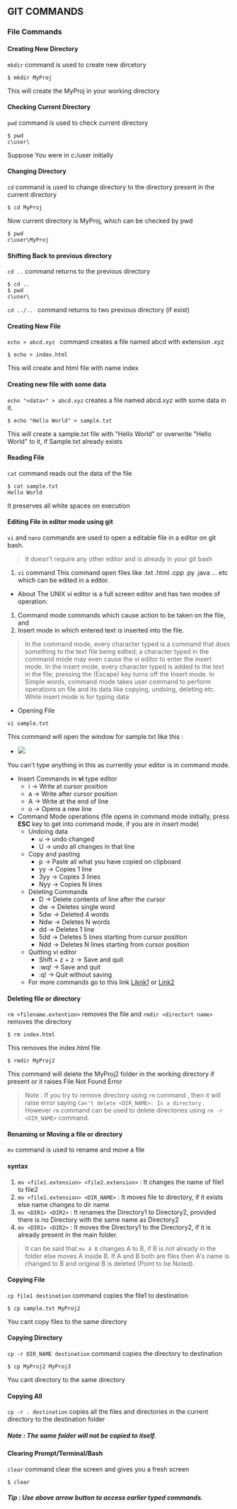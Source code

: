## GIT COMMANDS


### File Commands

#### Creating New Directory
```mkdir``` command is used to create new dircetory
```
$ mkdir MyProj

```
This will create the MyProj in your working directory

#### Checking Current Directory
```pwd``` command is used to check current directory
```
$ pwd
c\user\
```
Suppose You were in c:/user initially

#### Changing Directory
```cd``` command is used to change directory to the directory present in the current directory
```
$ cd MyProj
```
Now current directory is MyProj, which can be checked by pwd
```
$ pwd
c\user\MyProj
```

#### Shifting Back to previous directory
```cd ..``` command  returns to the previous directory
```
$ cd ..
$ pwd
c\user\
```
 ```cd ../.. ``` command returns to two previous directory (if exist) 

#### Creating New File
```echo > abcd.xyz ``` command creates a file named abcd with extension .xyz
```
$ echo > index.html
```
This will create and html file with name index

#### Creating new file with some data
``` echo "<data>" > abcd.xyz ``` creates a file named abcd.xyz with some data in it. 
```
$ echo "Hello World" > sample.txt
```
 This will create a sample.txt file with "Hello World" or overwrite "Hello World" to it, if Sample.txt already exists

#### Reading File
```cat``` command reads out the data of the file 
```
$ cat sample.txt
Hello World
```
It preserves all white spaces on execution

#### Editing File in editor mode using git
```vi``` and  ```nano``` commands are used to open a editable file in a editor on git bash.
> It doesn't require any other editor and is already in your git bash
1. ```vi``` command
This command open files like .txt .html .cpp .py .java ... etc which can be edited in a  editor.
- About
The UNIX vi editor is a full screen editor and has two modes of operation:
1. Command mode commands which cause action to be taken on the file, and
2. Insert mode in which entered text is inserted into the file.
> In the command mode, every character typed is a command that does something to the text file being edited; a character typed in the command mode may even cause the vi editor to enter the insert mode. In the insert mode, every character typed is added to the text in the file; pressing the <Esc> (Escape) key turns off the Insert mode.
> In Simple words, command mode takes user command to perform operations on file and its data like copying, undoing, deleting etc. While insert mode is for typing data

- Opening File
```
vi sample.txt
```
This command will open the window for sample.txt like this : 
- ![](src/vi.jpg)

You can't type anything in this as currently your editor is in command mode.
- Insert Commands in **vi** type editor
	- i -> Write at cursor position
	- a -> Write after cursor position
	- A -> Write at the end of line
	- o -> Opens a new line
- Command Mode operations (file opens in command mode initially, press **ESC** key to get into command mode, if you are in insert mode)
	- Undoing data
		- u -> undo changed 
		- U -> undo all changes in that line
	- Copy and pasting
		- p -> Paste all what you have copied on clipboard
		- yy -> Copies 1 line
		- 3yy -> Copies 3 lines
		- Nyy -> Copies N lines
	- Deleting Commands
		- D -> Delete contents of line after the cursor
		- dw -> Deletes single word
		- 5dw -> Deleted 4 words
		- Ndw -> Deletes N words
		- dd -> Deletes 1 line
		- 5dd -> Deletes 5 lines starting from cursor position
		- Ndd -> Deletes N lines starting from cursor position
	- Quitting vi editor
		- Shift + z + z -> Save and quit
		- :wq! -> Save and quit
		- :q! -> Quit without saving
	- For more commands go to this link [Liknk1](https://www.guru99.com/the-vi-editor.html) or [Link2](https://www.cs.colostate.edu/helpdocs/vi.html)





#### Deleting file or directory
```rm <filename.extention>``` removes the file and ```rmdir <directort name>``` removes the directory 
```
$ rm index.html
```
This removes the index.html file
```
$ rmdir MyProj2
```
This command will delete the MyProj2 folder in the working directory if present or it raises File Not Found Error
> Note : If you try to remove directory using ```rm``` command , then it will raise error saying ```Can't delete <DIR_NAME>: Is a directory``` .
However ```rm``` command can be used to delete directories using ```rm -r <DIR_NAME>``` command.

#### Renaming or Moving a file or directory
```mv``` command is used to rename and move a file
#### syntax
1.  ```mv <file1.extension> <file2.extension>``` : It changes the name of file1 to file2
2.  ```mv <file1.extension> <DIR_NAME>``` : It moves file to directory, if it exists else name changes to dir name
3. ```mv <DIR1> <DIR2>``` : It renames the Directory1 to Directory2, provided there is no Directory with the same name as Directory2
4. ```mv <DIR1> <DIR2>``` : It moves the Directory1 to the Directory2, if it is already present in the main folder.

> It can be said that ```mv A B``` changes A to B, if B is not already in the folder else moves A inside B.
If A and B both are files then A's name is changed to B and original B is deleted (Point to be Noted).


#### Copying File
```cp file1 destination``` command copies the file1 to destination 
```
$ cp sample.txt MyProj2
```
You cant copy files to the same directory

#### Copying Directory
```cp -r DIR_NAME destination``` command copies the directory to destination 
```
$ cp MyProj2 MyProj3
```
You cant directory to the same directory

#### Copying All
```cp -r . destination``` copies all the files and directories in the current directory to the destination folder
##### Note : The same folder will not be copied to itself.

#### Clearing Prompt/Terminal/Bash
```clear``` command clear the screen and gives you a fresh screen 
```
$ clear
```

##### Tip : Use above arrow button to access earlier typed commands.